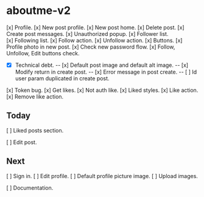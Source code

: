 # aboutme-v2

[x] Profile.
[x] New post profile.
[x] New post home.
[x] Delete post.
[x] Create post messages.
[x] Unauthorized popup.
[x] Follower list.
[x] Following list.
[x] Follow action.
[x] Unfollow action.
[x] Buttons.
[x] Profile photo in new post.
[x] Check new password flow.
[x] Follow, Unfollow, Edit buttons check.

- [x] Technical debt.
      -- [x] Default post image and default alt image.
      -- [x] Modify return in create post.
      -- [x] Error message in post create.
      -- [ ] Id user param duplicated in create post.

[x] Token bug.
[x] Get likes.
[x] Not auth like.
[x] Liked styles.
[x] Like action.
[x] Remove like action.

## Today

[ ] Liked posts section.

[ ] Edit post.

## Next

[ ] Sign in.
[ ] Edit profile.
[ ] Default profile picture image.
[ ] Upload images.

[ ] Documentation.
